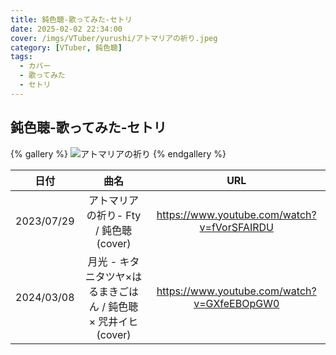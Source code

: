 ```yaml
---
title: 鈍色聴-歌ってみた-セトリ
date: 2025-02-02 22:34:00
cover: /imgs/VTuber/yurushi/アトマリアの祈り.jpeg
category: [VTuber, 鈍色聴]
tags:
  - カバー
  - 歌ってみた
  - セトリ
---
```


## 鈍色聴-歌ってみた-セトリ

{% gallery %}
![アトマリアの祈り](/imgs/VTuber/yurushi/アトマリアの祈り.jpeg)
{% endgallery %}

|    日付    |                             曲名                              |                      URL                      |
| :--------: | :-----------------------------------------------------------: | :-------------------------------------------: |
| 2023/07/29 |             アトマリアの祈り- Fty / 鈍色聴(cover)             | <https://www.youtube.com/watch?v=fVorSFAIRDU> |
| 2024/03/08 | 月光 - キタニタツヤ×はるまきごはん / 鈍色聴 × 咒井イヒ(cover) | <https://www.youtube.com/watch?v=GXfeEBOpGW0> |
